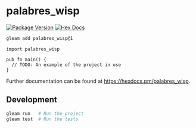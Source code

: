 # palabres_wisp

[![Package Version](https://img.shields.io/hexpm/v/palabres_wisp)](https://hex.pm/packages/palabres_wisp)
[![Hex Docs](https://img.shields.io/badge/hex-docs-ffaff3)](https://hexdocs.pm/palabres_wisp/)

```sh
gleam add palabres_wisp@1
```
```gleam
import palabres_wisp

pub fn main() {
  // TODO: An example of the project in use
}
```

Further documentation can be found at <https://hexdocs.pm/palabres_wisp>.

## Development

```sh
gleam run   # Run the project
gleam test  # Run the tests
```
